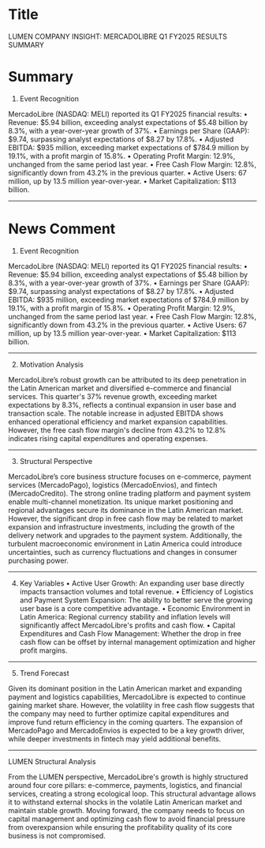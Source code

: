 # Title
LUMEN COMPANY INSIGHT: MERCADOLIBRE Q1 FY2025 RESULTS SUMMARY

# Summary
1. Event Recognition

MercadoLibre (NASDAQ: MELI) reported its Q1 FY2025 financial results:
   • Revenue: $5.94 billion, exceeding analyst expectations of $5.48 billion by 8.3%, with a year-over-year growth of 37%.
   • Earnings per Share (GAAP): $9.74, surpassing analyst expectations of $8.27 by 17.8%.
   • Adjusted EBITDA: $935 million, exceeding market expectations of $784.9 million by 19.1%, with a profit margin of 15.8%.
   • Operating Profit Margin: 12.9%, unchanged from the same period last year.
   • Free Cash Flow Margin: 12.8%, significantly down from 43.2% in the previous quarter.
   • Active Users: 67 million, up by 13.5 million year-over-year.
   • Market Capitalization: $113 billion.

---

# News Comment
1. Event Recognition

MercadoLibre (NASDAQ: MELI) reported its Q1 FY2025 financial results:
   • Revenue: $5.94 billion, exceeding analyst expectations of $5.48 billion by 8.3%, with a year-over-year growth of 37%.
   • Earnings per Share (GAAP): $9.74, surpassing analyst expectations of $8.27 by 17.8%.
   • Adjusted EBITDA: $935 million, exceeding market expectations of $784.9 million by 19.1%, with a profit margin of 15.8%.
   • Operating Profit Margin: 12.9%, unchanged from the same period last year.
   • Free Cash Flow Margin: 12.8%, significantly down from 43.2% in the previous quarter.
   • Active Users: 67 million, up by 13.5 million year-over-year.
   • Market Capitalization: $113 billion.

---

2. Motivation Analysis

MercadoLibre’s robust growth can be attributed to its deep penetration in the Latin American market and diversified e-commerce and financial services. This quarter's 37% revenue growth, exceeding market expectations by 8.3%, reflects a continual expansion in user base and transaction scale. The notable increase in adjusted EBITDA shows enhanced operational efficiency and market expansion capabilities. However, the free cash flow margin's decline from 43.2% to 12.8% indicates rising capital expenditures and operating expenses.

---

3. Structural Perspective

MercadoLibre’s core business structure focuses on e-commerce, payment services (MercadoPago), logistics (MercadoEnvios), and fintech (MercadoCredito). The strong online trading platform and payment system enable multi-channel monetization. Its unique market positioning and regional advantages secure its dominance in the Latin American market. However, the significant drop in free cash flow may be related to market expansion and infrastructure investments, including the growth of the delivery network and upgrades to the payment system. Additionally, the turbulent macroeconomic environment in Latin America could introduce uncertainties, such as currency fluctuations and changes in consumer purchasing power.

---

4. Key Variables
   • Active User Growth: An expanding user base directly impacts transaction volumes and total revenue.
   • Efficiency of Logistics and Payment System Expansion: The ability to better serve the growing user base is a core competitive advantage.
   • Economic Environment in Latin America: Regional currency stability and inflation levels will significantly affect MercadoLibre's profits and cash flow.
   • Capital Expenditures and Cash Flow Management: Whether the drop in free cash flow can be offset by internal management optimization and higher profit margins.

---

5. Trend Forecast

Given its dominant position in the Latin American market and expanding payment and logistics capabilities, MercadoLibre is expected to continue gaining market share. However, the volatility in free cash flow suggests that the company may need to further optimize capital expenditures and improve fund return efficiency in the coming quarters. The expansion of MercadoPago and MercadoEnvios is expected to be a key growth driver, while deeper investments in fintech may yield additional benefits.

---

LUMEN Structural Analysis

From the LUMEN perspective, MercadoLibre's growth is highly structured around four core pillars: e-commerce, payments, logistics, and financial services, creating a strong ecological loop. This structural advantage allows it to withstand external shocks in the volatile Latin American market and maintain stable growth. Moving forward, the company needs to focus on capital management and optimizing cash flow to avoid financial pressure from overexpansion while ensuring the profitability quality of its core business is not compromised.
